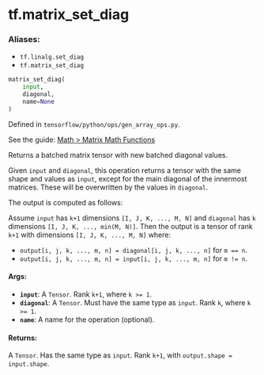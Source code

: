 <div itemscope itemtype="http://developers.google.com/ReferenceObject">
<meta itemprop="name" content="tf.matrix_set_diag" />
</div>

# tf.matrix_set_diag

### Aliases:

* `tf.linalg.set_diag`
* `tf.matrix_set_diag`

``` python
matrix_set_diag(
    input,
    diagonal,
    name=None
)
```



Defined in `tensorflow/python/ops/gen_array_ops.py`.

See the guide: [Math > Matrix Math Functions](../../../api_guides/python/math_ops.md#Matrix_Math_Functions)

Returns a batched matrix tensor with new batched diagonal values.

Given `input` and `diagonal`, this operation returns a tensor with the
same shape and values as `input`, except for the main diagonal of the
innermost matrices.  These will be overwritten by the values in `diagonal`.

The output is computed as follows:

Assume `input` has `k+1` dimensions `[I, J, K, ..., M, N]` and `diagonal` has
`k` dimensions `[I, J, K, ..., min(M, N)]`.  Then the output is a
tensor of rank `k+1` with dimensions `[I, J, K, ..., M, N]` where:

  * `output[i, j, k, ..., m, n] = diagonal[i, j, k, ..., n]` for `m == n`.
  * `output[i, j, k, ..., m, n] = input[i, j, k, ..., m, n]` for `m != n`.

#### Args:

* <b>`input`</b>: A `Tensor`. Rank `k+1`, where `k >= 1`.
* <b>`diagonal`</b>: A `Tensor`. Must have the same type as `input`.
    Rank `k`, where `k >= 1`.
* <b>`name`</b>: A name for the operation (optional).


#### Returns:

A `Tensor`. Has the same type as `input`.
Rank `k+1`, with `output.shape = input.shape`.